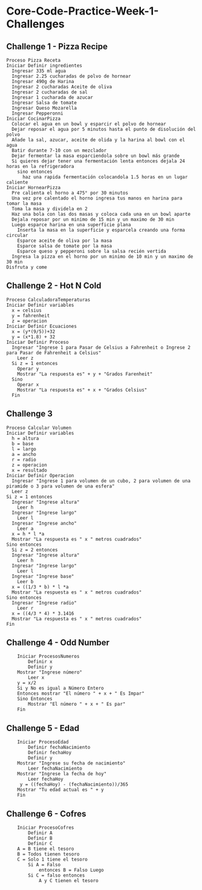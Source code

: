 # Core-Code-Practice-Week-1-Challenges

## Challenge 1 - Pizza Recipe
    Proceso Pizza Receta
    Iniciar Definir ingredientes
      Ingresar 335 ml agua
      Ingresar 2.25 cucharadas de polvo de hornear
      Ingresar 490g de Harina
      Ingresar 2 cucharadas Aceite de oliva
      Ingresar 2 cucharadas de sal
      Ingresar 1 cucharada de azucar
      Ingresar Salsa de tomate
      Ingresar Queso Mozarella
      Ingresar Pepperonni
    Iniciar CocinarPizza 
      Colocar el agua en un bowl y esparcir el polvo de hornear
      Dejar reposar el agua por 5 minutos hasta el punto de disolución del polvo
      Añade la sal, azucar, aceite de olida y la harina al bowl con el agua
      Batir durante 7-10 con un mezclador
      Dejar fermentar la masa esparciendola sobre un bowl más grande
      Si quieres dejar tener una fermentación lenta entonces dejala 24 horas en la refrigeradora
        sino entonces
          haz una rapida fermentación colocandola 1.5 horas en un lugar caliente
    Iniciar HornearPizza
      Pre calienta el horno a 475° por 30 minutos
      Una vez pre calentado el horno ingresa tus manos en harina para tomar la masa
      Toma la masa y dividela en 2
      Haz una bola con las dos masas y coloca cada una en un bowl aparte
      Dejala reposar por un minimo de 15 min y un maximo de 30 min
      Luego esparce harina en una superficie plana
        Inserta la masa en la superficie y esparcela creando una forma circular
        Esparce aceite de oliva por la masa
        Esparce salsa de tomate por la masa
        Esparce queso y pepperoni sobre la salsa recién vertida
      Ingresa la pizza en el horno por un minimo de 10 min y un maximo de 30 min
    Disfruta y come

## Challenge 2 - Hot N Cold
  
    Proceso CalculadoraTemperaturas
    Iniciar Definir variables
      x = celsius
      y = fahrenheit
      z = operacion
    Iniciar Definir Ecuaciones
      x = (y*(9/5))+32
      y = (x*1.8) + 32
    Iniciar Definir Proceso
      Ingresar "Ingrese 1 para Pasar de Celsius a Fahrenheit o Ingrese 2 para Pasar de Fahrenheit a Celsius"
        Leer z
      Si z = 1 entonces
        Operar y 
        Mostrar "La respuesta es" + y + "Grados Farenheit"
      Sino
        Operar x
        Mostrar "La respuesta es" + x + "Grados Celsius"
      Fin

## Challenge 3
    Proceso Calcular Volumen
    Iniciar Definir variables
      h = altura
      b = base 
      l = largo
      a = ancho
      r = radio
      z = operacion
      x = resultado
    Iniciar Definir Operacion
      Ingresar "Ingrese 1 para volumen de un cubo, 2 para volumen de una piramide o 3 para volumen de una esfera"
      Leer z
    Si z = 1 entonces
      Ingresar "Ingrese altura"
        Leer h
      Ingresar "Ingrese largo"
        Leer l
      Ingresar "Ingrese ancho"
        Leer a
      x = h * l *a
      Mostrar "La respuesta es " x " metros cuadrados"
    Sino entonces
      Si z = 2 entonces
      Ingresar "Ingrese altura"
        Leer h
      Ingresar "Ingrese largo"
        Leer l
      Ingresar "Ingrese base"
        Leer b
      x = ((1/3 * b) * l *a
      Mostrar "La respuesta es " x " metros cuadrados"
    Sino entonces
      Ingresar "Ingrese radio"
        Leer r
      x = ((4/3 * 4) * 3.1416
      Mostrar "La respuesta es " x " metros cuadrados"
    Fin

## Challenge 4 - Odd Number

        Iniciar ProcesosNumeros
            Definir x 
            Definir y
        Mostrar "Ingrese número"
            Leer x
        y = x/2
        Si y No es igual a Número Entero
        Entonces mostrar "El número " + x + " Es Impar"
        Sino Entonces
            Mostrar "El número " + x + " Es par"
        Fin

## Challenge 5 - Edad

        Iniciar ProcesoEdad
            Definir fechaNacimiento
            Definir fechaHoy
            Definir y 
        Mostrar "Ingrese su fecha de nacimiento"
            Leer fechaNacimiento
        Mostrar "Ingrese la fecha de hoy"
            Leer fechaHoy
         y = ((fechaHoy) - (fechaNacimiento))/365
        Mostrar "Tu edad actual es " + y
        Fin

## Challenge 6 - Cofres

        Iniciar ProcesoCofres
            Definir A
            Definir B
            Definir C
        A = B tiene el tesoro
        B = Todos tienen tesoro
        C = Solo 1 tiene el tesoro
            Si A = Falso 
                entonces B = Falso Luego 
            Si C = falso entonces 
                A y C tienen el tesoro




      
    
    
